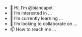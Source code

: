 - 👋 Hi, I’m @biancapxt
- 👀 I’m interested in ...
- 🌱 I’m currently learning ...
- 💞️ I’m looking to collaborate on ...
- 📫 How to reach me ...

<!---
biancapxt/biancapxt is a ✨ special ✨ repository because its `README.md` (this file) appears on your GitHub profile.
You can click the Preview link to take a look at your changes.
--->
